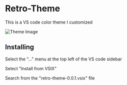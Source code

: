 # Retro-Theme
This is a VS code color theme I customized

![Theme Image](images/theme.png)

## Installing
Select the "..." menu at the top left of the VS code sidebar

Select "Install from VSIX"

Search from the "retro-theme-0.0.1.vsix" file
